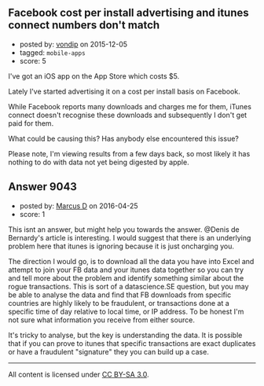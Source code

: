 ## Facebook cost per install advertising and itunes connect numbers don't match

- posted by: [vondip](https://stackexchange.com/users/43161/vondip) on 2015-12-05
- tagged: `mobile-apps`
- score: 5

I've got an iOS app on the App Store which costs $5.

Lately I've started advertising it on a cost per install basis on Facebook.

While Facebook reports many downloads and charges me for them, iTunes connect doesn't recognise these downloads and subsequently I don't get paid for them.

What could be causing this? Has anybody else encountered this issue?

Please note, I'm viewing results from a few days back, so most likely it has nothing to do with data not yet being digested by apple.



## Answer 9043

- posted by: [Marcus D](https://stackexchange.com/users/258531/marcus-d) on 2016-04-25
- score: 1

This isnt an answer, but might help you towards the answer. @Denis de Bernardy's article is interesting. I would suggest that there is an underlying problem here that itunes is ignoring because it is just oncharging you.

The direction I would go, is to download all the data you have into Excel and attempt to join your FB data and your itunes data together so you can try and tell more about the problem and identify something similar about the rogue transactions. This is sort of a datascience.SE question, but you may be able to analyse the data and find that FB downloads from specific countries are highly likely to be fraudulent, or transactions done at a specific time of day relative to local time, or IP address. To be honest I'm not sure what information you receive from either source.

It's tricky to analyse, but the key is understanding the data. It is possible that if you can prove to itunes that specific transactions are exact duplicates or have a fraudulent "signature" they you can build up a case. 



---

All content is licensed under [CC BY-SA 3.0](https://creativecommons.org/licenses/by-sa/3.0/).
